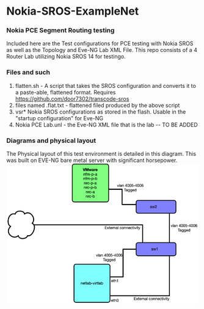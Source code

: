 # Nokia-SROS-ExampleNet

### Nokia PCE Segment Routing testing
Included here are the Test configurations for PCE testing with Nokia SROS as well as the Topology and Eve-NG Lab XML File. This repo consists of a 4 Router Lab utilizing Nokia SROS 14 for testingo. 

### Files and such

1. flatten.sh - A script that takes the SROS configuration and converts it to a paste-able, flattened format. Requires https://github.com/door7302/transcode-sros
2. files named .flat.txt - flattened filed produced by the above script
3. vsr* Nokia SROS configurations as stored in the flash. Usable in the "startup configuration" for Eve-NG
5. Nokia PCE Lab.unl - the Eve-NG XML file that is the lab -- TO BE ADDED

### Diagrams and physical layout

The Physical layout of this test environment is detailed in this diagram. This was built on EVE-NG bare metal server with significant horsepower. 
![Physical lab Topology](https://github.com/buraglio/Nokia-SR-PCE/blob/master/netlab-virtlab-physical-pub.png?raw=true "Physical Lab Topology")
